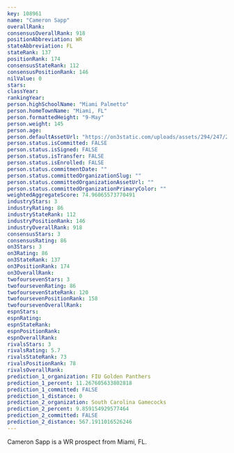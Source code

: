 ```yaml
---
key: 108961
name: "Cameron Sapp"
overallRank: 
consensusOverallRank: 918
positionAbbreviation: WR
stateAbbreviation: FL
stateRank: 137
positionRank: 174
consensusStateRank: 112
consensusPositionRank: 146
nilValue: 0
stars: 
classYear: 
rankingYear: 
person.highSchoolName: "Miami Palmetto"
person.homeTownName: "Miami, FL"
person.formattedHeight: "9-May"
person.weight: 145
person.age: 
person.defaultAssetUrl: "https://on3static.com/uploads/assets/294/247/247294.png"
person.status.isCommitted: FALSE
person.status.isSigned: FALSE
person.status.isTransfer: FALSE
person.status.isEnrolled: FALSE
person.status.commitmentDate: ""
person.status.committedOrganizationSlug: ""
person.status.committedOrganizationAssetUrl: ""
person.status.committedOrganizationPrimaryColor: ""
weightedAggregateScore: 74.96065573770491
industryStars: 3
industryRating: 86
industryStateRank: 112
industryPositionRank: 146
industryOverallRank: 918
consensusStars: 3
consensusRating: 86
on3Stars: 3
on3Rating: 86
on3StateRank: 137
on3PositionRank: 174
on3OverallRank: 
twofoursevenStars: 3
twofoursevenRating: 86
twofoursevenStateRank: 120
twofoursevenPositionRank: 158
twofoursevenOverallRank: 
espnStars: 
espnRating: 
espnStateRank: 
espnPositionRank: 
espnOverallRank: 
rivalsStars: 3
rivalsRating: 5.7
rivalsStateRank: 73
rivalsPositionRank: 78
rivalsOverallRank: 
prediction_1_organization: FIU Golden Panthers
prediction_1_percent: 11.267605633802818
prediction_1_committed: FALSE
prediction_1_distance: 0
prediction_2_organization: South Carolina Gamecocks
prediction_2_percent: 9.859154929577464
prediction_2_committed: FALSE
prediction_2_distance: 567.1911016526246
---
```

Cameron Sapp is a WR prospect from Miami, FL.
